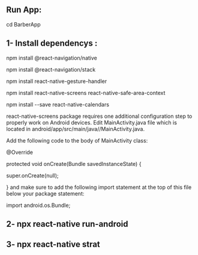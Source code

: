 ## Run App:

cd BarberApp

## 1- Install dependencys :

 npm install @react-navigation/native
 
 npm install @react-navigation/stack
 
 npm install react-native-gesture-handler
 
 npm install react-native-screens react-native-safe-area-context
 
 npm install --save react-native-calendars
 
 react-native-screens package requires one additional configuration step to properly work on Android devices. Edit MainActivity.java file which is located in android/app/src/main/java/<your package name>/MainActivity.java.

Add the following code to the body of MainActivity class:

@Override
 
protected void onCreate(Bundle savedInstanceState) {
 
  super.onCreate(null);
 
}
and make sure to add the following import statement at the top of this file below your package statement:

import android.os.Bundle;


## 2- npx react-native run-android

## 3- npx react-native strat
